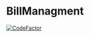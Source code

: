 # BillManagment
[![CodeFactor](https://www.codefactor.io/repository/github/oldsinner/billmanagment/badge)](https://www.codefactor.io/repository/github/oldsinner/billmanagment)
